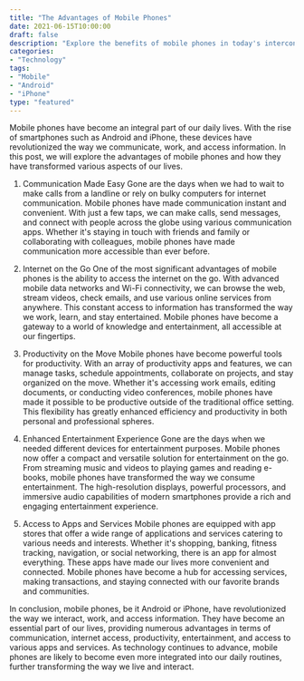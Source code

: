 ```yaml
---
title: "The Advantages of Mobile Phones"
date: 2021-06-15T10:00:00
draft: false
description: "Explore the benefits of mobile phones in today's interconnected world."
categories:
- "Technology"
tags:
- "Mobile"
- "Android"
- "iPhone"
type: "featured"
---
```


Mobile phones have become an integral part of our daily lives. With the rise of smartphones such as Android and iPhone, these devices have revolutionized the way we communicate, work, and access information. In this post, we will explore the advantages of mobile phones and how they have transformed various aspects of our lives.

1. Communication Made Easy
Gone are the days when we had to wait to make calls from a landline or rely on bulky computers for internet communication. Mobile phones have made communication instant and convenient. With just a few taps, we can make calls, send messages, and connect with people across the globe using various communication apps. Whether it's staying in touch with friends and family or collaborating with colleagues, mobile phones have made communication more accessible than ever before.

2. Internet on the Go
One of the most significant advantages of mobile phones is the ability to access the internet on the go. With advanced mobile data networks and Wi-Fi connectivity, we can browse the web, stream videos, check emails, and use various online services from anywhere. This constant access to information has transformed the way we work, learn, and stay entertained. Mobile phones have become a gateway to a world of knowledge and entertainment, all accessible at our fingertips.

3. Productivity on the Move
Mobile phones have become powerful tools for productivity. With an array of productivity apps and features, we can manage tasks, schedule appointments, collaborate on projects, and stay organized on the move. Whether it's accessing work emails, editing documents, or conducting video conferences, mobile phones have made it possible to be productive outside of the traditional office setting. This flexibility has greatly enhanced efficiency and productivity in both personal and professional spheres.

4. Enhanced Entertainment Experience
Gone are the days when we needed different devices for entertainment purposes. Mobile phones now offer a compact and versatile solution for entertainment on the go. From streaming music and videos to playing games and reading e-books, mobile phones have transformed the way we consume entertainment. The high-resolution displays, powerful processors, and immersive audio capabilities of modern smartphones provide a rich and engaging entertainment experience.

5. Access to Apps and Services
Mobile phones are equipped with app stores that offer a wide range of applications and services catering to various needs and interests. Whether it's shopping, banking, fitness tracking, navigation, or social networking, there is an app for almost everything. These apps have made our lives more convenient and connected. Mobile phones have become a hub for accessing services, making transactions, and staying connected with our favorite brands and communities.

In conclusion, mobile phones, be it Android or iPhone, have revolutionized the way we interact, work, and access information. They have become an essential part of our lives, providing numerous advantages in terms of communication, internet access, productivity, entertainment, and access to various apps and services. As technology continues to advance, mobile phones are likely to become even more integrated into our daily routines, further transforming the way we live and interact.
